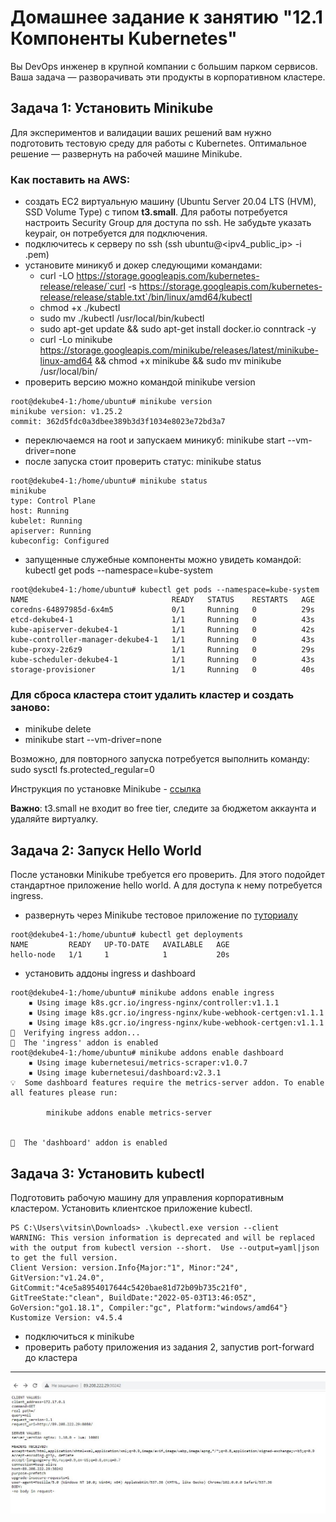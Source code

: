 # Домашнее задание к занятию "12.1 Компоненты Kubernetes"

Вы DevOps инженер в крупной компании с большим парком сервисов. Ваша задача — разворачивать эти продукты в корпоративном кластере. 

## Задача 1: Установить Minikube

Для экспериментов и валидации ваших решений вам нужно подготовить тестовую среду для работы с Kubernetes. Оптимальное решение — развернуть на рабочей машине Minikube.

### Как поставить на AWS:
- создать EC2 виртуальную машину (Ubuntu Server 20.04 LTS (HVM), SSD Volume Type) с типом **t3.small**. Для работы потребуется настроить Security Group для доступа по ssh. Не забудьте указать keypair, он потребуется для подключения.
- подключитесь к серверу по ssh (ssh ubuntu@<ipv4_public_ip> -i <keypair>.pem)
- установите миникуб и докер следующими командами:
  - curl -LO https://storage.googleapis.com/kubernetes-release/release/`curl -s https://storage.googleapis.com/kubernetes-release/release/stable.txt`/bin/linux/amd64/kubectl
  - chmod +x ./kubectl
  - sudo mv ./kubectl /usr/local/bin/kubectl
  - sudo apt-get update && sudo apt-get install docker.io conntrack -y
  - curl -Lo minikube https://storage.googleapis.com/minikube/releases/latest/minikube-linux-amd64 && chmod +x minikube && sudo mv minikube /usr/local/bin/
- проверить версию можно командой minikube version

```
root@dekube4-1:/home/ubuntu# minikube version
minikube version: v1.25.2
commit: 362d5fdc0a3dbee389b3d3f1034e8023e72bd3a7
```
- переключаемся на root и запускаем миникуб: minikube start --vm-driver=none
- после запуска стоит проверить статус: minikube status

```
root@dekube4-1:/home/ubuntu# minikube status
minikube
type: Control Plane
host: Running
kubelet: Running
apiserver: Running
kubeconfig: Configured
```
- запущенные служебные компоненты можно увидеть командой: kubectl get pods --namespace=kube-system

```
root@dekube4-1:/home/ubuntu# kubectl get pods --namespace=kube-system
NAME                                READY   STATUS    RESTARTS   AGE
coredns-64897985d-6x4m5             0/1     Running   0          29s
etcd-dekube4-1                      1/1     Running   0          43s
kube-apiserver-dekube4-1            1/1     Running   0          42s
kube-controller-manager-dekube4-1   1/1     Running   0          43s
kube-proxy-2z6z9                    1/1     Running   0          29s
kube-scheduler-dekube4-1            1/1     Running   0          43s
storage-provisioner                 1/1     Running   0          40s
```

### Для сброса кластера стоит удалить кластер и создать заново:
- minikube delete
- minikube start --vm-driver=none

Возможно, для повторного запуска потребуется выполнить команду: sudo sysctl fs.protected_regular=0

Инструкция по установке Minikube - [ссылка](https://kubernetes.io/ru/docs/tasks/tools/install-minikube/)

**Важно**: t3.small не входит во free tier, следите за бюджетом аккаунта и удаляйте виртуалку.

## Задача 2: Запуск Hello World
После установки Minikube требуется его проверить. Для этого подойдет стандартное приложение hello world. А для доступа к нему потребуется ingress.

- развернуть через Minikube тестовое приложение по [туториалу](https://kubernetes.io/ru/docs/tutorials/hello-minikube/#%D1%81%D0%BE%D0%B7%D0%B4%D0%B0%D0%BD%D0%B8%D0%B5-%D0%BA%D0%BB%D0%B0%D1%81%D1%82%D0%B5%D1%80%D0%B0-minikube)

```
root@dekube4-1:/home/ubuntu# kubectl get deployments
NAME         READY   UP-TO-DATE   AVAILABLE   AGE
hello-node   1/1     1            1           20s
```
- установить аддоны ingress и dashboard

```
root@dekube4-1:/home/ubuntu# minikube addons enable ingress
    ▪ Using image k8s.gcr.io/ingress-nginx/controller:v1.1.1
    ▪ Using image k8s.gcr.io/ingress-nginx/kube-webhook-certgen:v1.1.1
    ▪ Using image k8s.gcr.io/ingress-nginx/kube-webhook-certgen:v1.1.1
🔎  Verifying ingress addon...
🌟  The 'ingress' addon is enabled
root@dekube4-1:/home/ubuntu# minikube addons enable dashboard
    ▪ Using image kubernetesui/metrics-scraper:v1.0.7
    ▪ Using image kubernetesui/dashboard:v2.3.1
💡  Some dashboard features require the metrics-server addon. To enable all features please run:

        minikube addons enable metrics-server


🌟  The 'dashboard' addon is enabled
```

## Задача 3: Установить kubectl

Подготовить рабочую машину для управления корпоративным кластером. Установить клиентское приложение kubectl.

```
PS C:\Users\vitsin\Downloads> .\kubectl.exe version --client
WARNING: This version information is deprecated and will be replaced with the output from kubectl version --short.  Use --output=yaml|json to get the full version.
Client Version: version.Info{Major:"1", Minor:"24", GitVersion:"v1.24.0", GitCommit:"4ce5a8954017644c5420bae81d72b09b735c21f0", GitTreeState:"clean", BuildDate:"2022-05-03T13:46:05Z", GoVersion:"go1.18.1", Compiler:"gc", Platform:"windows/amd64"}
Kustomize Version: v4.5.4
```
- подключиться к minikube 
- проверить работу приложения из задания 2, запустив port-forward до кластера
___________

<p dir="auto"><a target="_blank" rel="noopener noreferrer" href="https://github.com/vitsinv/learning_ansible/blob/master/12_1_intro/1.JPG"><img src="https://github.com/vitsinv/learning_ansible/blob/master/12_1_intro/1.JPG" alt="1" style="max-width: 100%;"></a></p>

#